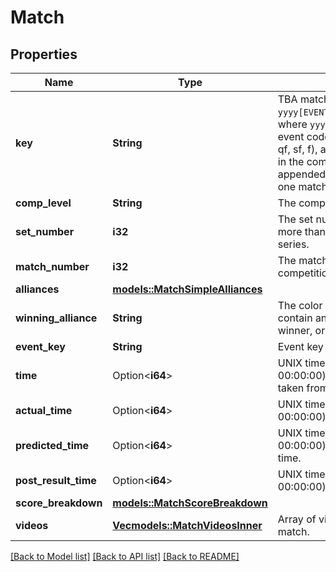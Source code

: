 # Match

## Properties

Name | Type | Description | Notes
------------ | ------------- | ------------- | -------------
**key** | **String** | TBA match key with the format `yyyy[EVENT_CODE]_[COMP_LEVEL]m[MATCH_NUMBER]`, where `yyyy` is the year, and `EVENT_CODE` is the event code of the event, `COMP_LEVEL` is (qm, ef, qf, sf, f), and `MATCH_NUMBER` is the match number in the competition level. A set number may be appended to the competition level if more than one match in required per set. | 
**comp_level** | **String** | The competition level the match was played at. | 
**set_number** | **i32** | The set number in a series of matches where more than one match is required in the match series. | 
**match_number** | **i32** | The match number of the match in the competition level. | 
**alliances** | [**models::MatchSimpleAlliances**](Match_Simple_alliances.md) |  | 
**winning_alliance** | **String** | The color (red/blue) of the winning alliance. Will contain an empty string in the event of no winner, or a tie. | 
**event_key** | **String** | Event key of the event the match was played at. | 
**time** | Option<**i64**> | UNIX timestamp (seconds since 1-Jan-1970 00:00:00) of the scheduled match time, as taken from the published schedule. | 
**actual_time** | Option<**i64**> | UNIX timestamp (seconds since 1-Jan-1970 00:00:00) of actual match start time. | 
**predicted_time** | Option<**i64**> | UNIX timestamp (seconds since 1-Jan-1970 00:00:00) of the TBA predicted match start time. | 
**post_result_time** | Option<**i64**> | UNIX timestamp (seconds since 1-Jan-1970 00:00:00) when the match result was posted. | 
**score_breakdown** | [**models::MatchScoreBreakdown**](Match_score_breakdown.md) |  | 
**videos** | [**Vec<models::MatchVideosInner>**](Match_videos_inner.md) | Array of video objects associated with this match. | 

[[Back to Model list]](../README.md#documentation-for-models) [[Back to API list]](../README.md#documentation-for-api-endpoints) [[Back to README]](../README.md)


